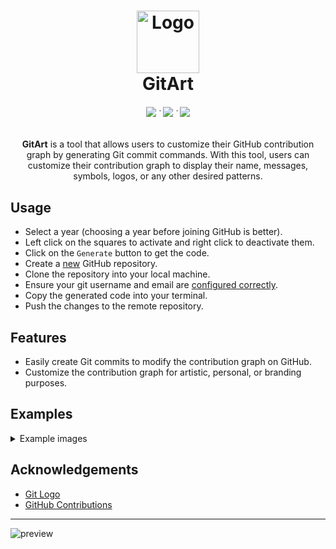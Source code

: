<h1 align="center">
	<img src="/public/assets/logo.svg" alt="Logo" width="100" height="100">
  <br/>
	GitArt
</h1>

<h6 align="center">
	<a href="https://sameemul-haque.github.io/GitArt/"><img src="https://img.shields.io/badge/website-238636?style=for-the-badge"/></a>
	˙
	<a href="https://buymeacoffee.com/sameemul_haque"><img src="https://img.shields.io/badge/Buy_me_a_coffee-FFDD00?style=for-the-badge&logo=buymeacoffee&logoColor=1B1B1B"/></a>
 	˙
 	<a href="#usage"><img src="https://img.shields.io/badge/usage-238636?style=for-the-badge"/></a>
</h6>

<p align="center">
  <b>GitArt</b> is a tool that allows users to customize their GitHub contribution graph by generating Git commit commands. With this tool, users can customize their contribution graph to display their name, messages, symbols, logos, or any other desired patterns.
</p>

## Usage

- Select a year (choosing a year before joining GitHub is better).
- Left click on the squares to activate and right click to deactivate them.
- Click on the `Generate` button to get the code.
- Create a [new](https://github.com/new) GitHub repository.
- Clone the repository into your local machine.
- Ensure your git username and email are [configured correctly](https://docs.github.com/en/account-and-profile/setting-up-and-managing-your-github-profile/managing-contribution-settings-on-your-profile/why-are-my-contributions-not-showing-up-on-my-profile#your-local-git-commit-email-isnt-connected-to-your-account).
- Copy the generated code into your terminal.
- Push the changes to the remote repository.


## Features

- Easily create Git commits to modify the contribution graph on GitHub.
- Customize the contribution graph for artistic, personal, or branding purposes.

## Examples
<details>
    <summary>Example images</summary>

<br>

![hello](public/assets/examples/hello.png)

![gitart](public/assets/examples/gitart.png)

![sameemul](public/assets/examples/sameemul.png)

![i_use_arch_btw](public/assets/examples/i_use_arch_btw.png)

<!--  ![your_image](public/assets/examples/your_image.png)  -->

</details>

## Acknowledgements

- [Git Logo](https://git-scm.com/downloads/logos)
- [GitHub Contributions](https://docs.github.com/en/account-and-profile/setting-up-and-managing-your-github-profile/managing-contribution-settings-on-your-profile/viewing-contributions-on-your-profile)

---

![preview](/public/banner.png "preview")
